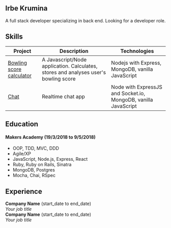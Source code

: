 ## Irbe Krumina

A full stack developer specializing in back end. 
Looking for a developer role.


## Skills



| Project | Description | Technologies |
| --- | --- | --- |
| [Bowling score calculator](https://github.com/irbekrm/bowling-challenge/blob/master/README.md) | A Javascript/Node application. Calculates, stores and analyses user's bowling score | Nodejs with Express, MongoDB, vanilla JavaScript |
| [Chat](https://github.com/irbekrm/Chat/blob/master/README.md) | Realtime chat app | Node with ExpressJS and Socket.io, MongoDB, vanilla JavaScript |

## Education

#### Makers Academy (19/3/2018 to 9/5/2018)

- OOP, TDD, MVC, DDD
- Agile/XP
- JavaScript, Node.js, Express, React
- Ruby, Ruby on Rails, Sinatra
- MongoDB, Postgres
- Mocha, Chai, RSpec


## Experience

**Company Name** (start_date to end_date)    
*Your job title*  
**Company Name** (start_date to end_date)   
*Your job title*  

